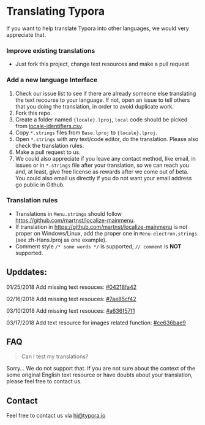 # Translating Typora

If you want to help translate Typora into other languages, we would very appreciate that.

### Improve existing translations

- Just fork this project, change text resources and make a pull request

### Add a new language Interface

1. Check our issue list to see if there are already someone else translating the text recourse to your language. If not, open an issue to tell others that you doing the translation, in order to avoid duplicate work.
2. Fork this repo.
3. Create a folder named `{locale}.lproj`, `local` code should be picked from [locale-identifiers.csv](locale-identifiers.csv).
4. Copy `*.strings` files from `Base.lproj` to `{locale}.lproj`.
5. Open `*.strings` with any text/code editor, do the translation. Please also check the translation rules.
6. Make a pull request to us.
7. We could also appreciate if you leave any contact method, like email, in issues or in `*.strings` file after your translation, so we can reach you and, at least, give free license as rewards after we come out of beta. You could also email us directly if you do not want your email address go public in Github. 

### Translation rules

- Translations in `Menu.strings` should follow <https://github.com/martnst/localize-mainmenu>.
- If translation in <https://github.com/martnst/localize-mainmenu> is not proper on Windows/Linux, add the proper one in `Menu-electron.strings`. (see zh-Hans.lproj as one example).
- Comment style `/* some words */` is supported, `// comment` is **NOT** supported.

## Upddates:

01/25/2018 Add missing text resouces: [#04218fa42](https://github.com/typora/Typora-i18n/commit/04218fa423fc29054c5dea5a24b8b9e3a82266fb)

02/16/2018 Add missing text resouces: [#7ae85cf42](https://github.com/typora/Typora-i18n/commit/7ae85cf42cfeda2573d930be504f0a13bcc05e78)

03/10/2018 Add missing text resouces: [#a636f57f1](https://github.com/typora/Typora-i18n/commit/a636f57f1a2e35af90d1f46dd4a0d920d257cbf7)

03/17/2018 Add text resource for images related function: [#ce636bae9](https://github.com/typora/Typora-i18n/commit/ce636bae9eb68e7f443e3b4a17dec0db8e1f14cb)

## FAQ

> Can I test my translations?

Sorry… We do not support that. If you are not sure about the context of the some original English text resource or have doubts about your translation, please feel free to contact us.

## Contact

Feel free to contact us via <hi@typora.io>



